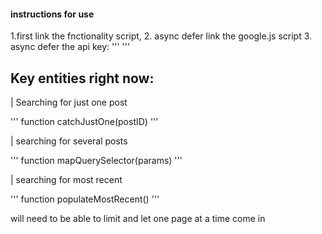 ####  instructions for use ####
1.first link the fnctionality script,
2. async defer link the google.js script
3. async defer the api key:
''' <script async defer
    src="https://maps.googleapis.com/maps/api/js?key=AIzaSyDuUJl43vI8auaFBkq5WDQC5rF-FV71hK4&callback=initMap">
    console.log("we are reading the api now!");
    </script> '''

## Key entities right now: ##



| Searching for just one post 

 ''' function catchJustOne(postID) '''
 
| searching for several posts

''' function mapQuerySelector(params) '''

| searching for most recent

''' function populateMostRecent() '''

will need to be able to limit and let one page at a time come in
